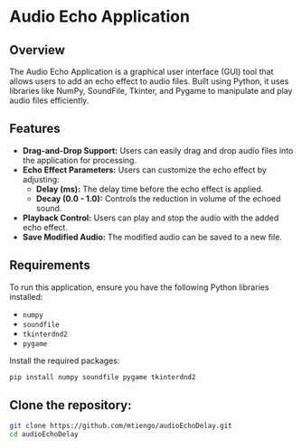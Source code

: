 # Audio Echo Application

## Overview

The Audio Echo Application is a graphical user interface (GUI) tool that allows users to add an echo effect to audio files. Built using Python, it uses libraries like NumPy, SoundFile, Tkinter, and Pygame to manipulate and play audio files efficiently.

## Features

- **Drag-and-Drop Support:** Users can easily drag and drop audio files into the application for processing.
- **Echo Effect Parameters:** Users can customize the echo effect by adjusting:
  - **Delay (ms):** The delay time before the echo effect is applied.
  - **Decay (0.0 - 1.0):** Controls the reduction in volume of the echoed sound.
- **Playback Control:** Users can play and stop the audio with the added echo effect.
- **Save Modified Audio:** The modified audio can be saved to a new file.

## Requirements

To run this application, ensure you have the following Python libraries installed:

- `numpy`
- `soundfile`
- `tkinterdnd2`
- `pygame`

Install the required packages:

```bash
pip install numpy soundfile pygame tkinterdnd2
```

## Clone the repository:
   ```bash
   git clone https://github.com/mtiengo/audioEchoDelay.git
   cd audioEchoDelay
```
